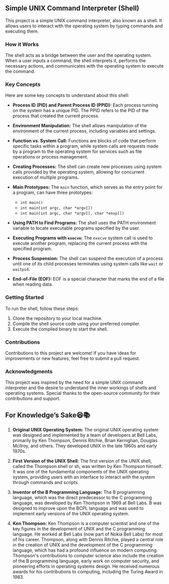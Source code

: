 ## Simple UNIX Command Interpreter (Shell)

This project is a simple UNIX command interpreter, also known as a shell. It allows users to interact with the operating system by typing commands and executing them.

### How it Works

The shell acts as a bridge between the user and the operating system. When a user inputs a command, the shell interprets it, performs the necessary actions, and communicates with the operating system to execute the command.

### Key Concepts

Here are some key concepts to understand about this shell:

- **Process ID (PID) and Parent Process ID (PPID):** Each process running on the system has a unique PID. The PPID refers to the PID of the process that created the current process.
  
- **Environment Manipulation:** The shell allows manipulation of the environment of the current process, including variables and settings.

- **Function vs. System Call:** Functions are blocks of code that perform specific tasks within a program, while system calls are requests made by a program to the operating system for services such as file operations or process management.

- **Creating Processes:** The shell can create new processes using system calls provided by the operating system, allowing for concurrent execution of multiple programs.

- **Main Prototypes:** The `main` function, which serves as the entry point for a program, can have three prototypes:
  - `int main()`
  - `int main(int argc, char *argv[])`
  - `int main(int argc, char *argv[], char *envp[])`

- **Using PATH to Find Programs:** The shell uses the PATH environment variable to locate executable programs specified by the user.

- **Executing Programs with `execve`:** The `execve` system call is used to execute another program, replacing the current process with the specified program.

- **Process Suspension:** The shell can suspend the execution of a process until one of its child processes terminates using system calls like `wait` or `waitpid`.

- **End-of-File (EOF):** EOF is a special character that marks the end of a file when reading data.

### Getting Started

To run the shell, follow these steps:

1. Clone the repository to your local machine.
2. Compile the shell source code using your preferred compiler.
3. Execute the compiled binary to start the shell.

### Contributions

Contributions to this project are welcome! If you have ideas for improvements or new features, feel free to submit a pull request.

### Acknowledgments

This project was inspired by the need for a simple UNIX command interpreter and the desire to understand the inner workings of shells and operating systems. Special thanks to the open-source community for their contributions and support.

## For Knowledge’s Sake😆📚

1. **Original UNIX Operating System:**
   The original UNIX operating system was designed and implemented by a team of developers at Bell Labs, primarily by Ken Thompson, Dennis Ritchie, Brian Kernighan, Douglas McIlroy, and others. They developed UNIX in the late 1960s and early 1970s.

2. **First Version of the UNIX Shell:**
   The first version of the UNIX shell, called the Thompson shell or sh, was written by Ken Thompson himself. It was one of the fundamental components of the UNIX operating system, providing users with an interface to interact with the system through commands and scripts.

3. **Inventor of the B Programming Language:**
   The B programming language, which was the direct predecessor to the C programming language, was developed by Ken Thompson in 1969 at Bell Labs. B was designed to improve upon the BCPL language and was used to implement early versions of the UNIX operating system.

4. **Ken Thompson:**
   Ken Thompson is a computer scientist and one of the key figures in the development of UNIX and the C programming language. He worked at Bell Labs (now part of Nokia Bell Labs) for most of his career. Thompson, along with Dennis Ritchie, played a central role in the creation of UNIX and the development of the C programming language, which has had a profound influence on modern computing. Thompson's contributions to computer science also include the creation of the B programming language, early work on computer security, and pioneering efforts in operating systems design. He received numerous awards for his contributions to computing, including the Turing Award in 1983.

